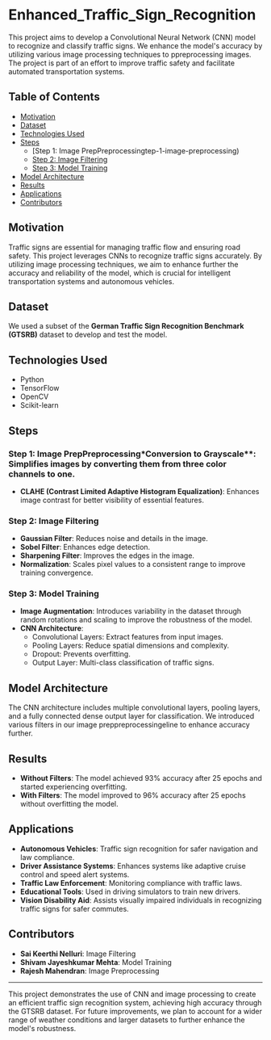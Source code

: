 # Enhanced_Traffic_Sign_Recognition

This project aims to develop a Convolutional Neural Network (CNN) model to recognize and classify traffic signs. We enhance the model's accuracy by utilizing various image processing techniques to ppreprocessing images. The project is part of an effort to improve traffic safety and facilitate automated transportation systems.

## Table of Contents

- [Motivation](#motivation)
- [Dataset](#dataset)
- [Technologies Used](#technologies-used)
- [Steps](#steps)
  - [Step 1: Image PrepPreprocessingtep-1-image-preprocessing)
  - [Step 2: Image Filtering](#step-2-image-filtering)
  - [Step 3: Model Training](#step-3-model-training)
- [Model Architecture](#model-architecture)
- [Results](#results)
- [Applications](#applications)
- [Contributors](#contributors)

## Motivation

Traffic signs are essential for managing traffic flow and ensuring road safety. This project leverages CNNs to recognize traffic signs accurately. By utilizing image processing techniques, we aim to enhance further the accuracy and reliability of the model, which is crucial for intelligent transportation systems and autonomous vehicles.

## Dataset

We used a subset of the **German Traffic Sign Recognition Benchmark (GTSRB)** dataset to develop and test the model.

## Technologies Used

- Python
- TensorFlow
- OpenCV
- Scikit-learn

## Steps

### Step 1: Image PrepPreprocessing*Conversion to Grayscale**: Simplifies images by converting them from three color channels to one.
- **CLAHE (Contrast Limited Adaptive Histogram Equalization)**: Enhances image contrast for better visibility of essential features.

### Step 2: Image Filtering
- **Gaussian Filter**: Reduces noise and details in the image.
- **Sobel Filter**: Enhances edge detection.
- **Sharpening Filter**: Improves the edges in the image.
- **Normalization**: Scales pixel values to a consistent range to improve training convergence.

### Step 3: Model Training
- **Image Augmentation**: Introduces variability in the dataset through random rotations and scaling to improve the robustness of the model.
- **CNN Architecture**:
  - Convolutional Layers: Extract features from input images.
  - Pooling Layers: Reduce spatial dimensions and complexity.
  - Dropout: Prevents overfitting.
  - Output Layer: Multi-class classification of traffic signs.

## Model Architecture

The CNN architecture includes multiple convolutional layers, pooling layers, and a fully connected dense output layer for classification. We introduced various filters in our image preppreprocessingeline to enhance accuracy further.

## Results

- **Without Filters**: The model achieved 93% accuracy after 25 epochs and started experiencing overfitting.
- **With Filters**: The model improved to 96% accuracy after 25 epochs without overfitting the model.

## Applications

- **Autonomous Vehicles**: Traffic sign recognition for safer navigation and law compliance.
- **Driver Assistance Systems**: Enhances systems like adaptive cruise control and speed alert systems.
- **Traffic Law Enforcement**: Monitoring compliance with traffic laws.
- **Educational Tools**: Used in driving simulators to train new drivers.
- **Vision Disability Aid**: Assists visually impaired individuals in recognizing traffic signs for safer commutes.

## Contributors

- **Sai Keerthi Nelluri**: Image Filtering
- **Shivam Jayeshkumar Mehta**: Model Training
- **Rajesh Mahendran**: Image Preprocessing

---

This project demonstrates the use of CNN and image processing to create an efficient traffic sign recognition system, achieving high accuracy through the GTSRB dataset. For future improvements, we plan to account for a wider range of weather conditions and larger datasets to further enhance the model's robustness.
